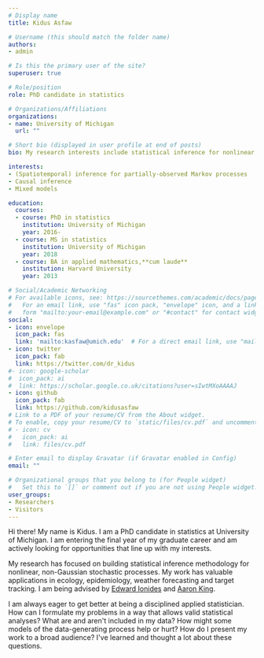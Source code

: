 ```yaml
---
# Display name
title: Kidus Asfaw

# Username (this should match the folder name)
authors:
- admin

# Is this the primary user of the site?
superuser: true

# Role/position
role: PhD candidate in statistics

# Organizations/Affiliations
organizations:
- name: University of Michigan
  url: ""

# Short bio (displayed in user profile at end of posts)
bio: My research interests include statistical inference for nonlinear, non-Gaussian stochastic processes and epidemiological applications thereof.

interests:
- (Spatiotemporal) inference for partially-observed Markov processes
- Causal inference
- Mixed models

education:
  courses:
  - course: PhD in statistics
    institution: University of Michigan
    year: 2016-
  - course: MS in statistics
    institution: University of Michigan
    year: 2018
  - course: BA in applied mathematics,**cum laude**
    institution: Harvard University
    year: 2013

# Social/Academic Networking
# For available icons, see: https://sourcethemes.com/academic/docs/page-builder/#icons
#   For an email link, use "fas" icon pack, "envelope" icon, and a link in the
#   form "mailto:your-email@example.com" or "#contact" for contact widget.
social:
- icon: envelope
  icon_pack: fas
  link: 'mailto:kasfaw@umich.edu'  # For a direct email link, use "mailto:test@example.org".
- icon: twitter
  icon_pack: fab
  link: https://twitter.com/dr_kidus
#- icon: google-scholar
#  icon_pack: ai
#  link: https://scholar.google.co.uk/citations?user=sIwtMXoAAAAJ
- icon: github
  icon_pack: fab
  link: https://github.com/kidusasfaw
# Link to a PDF of your resume/CV from the About widget.
# To enable, copy your resume/CV to `static/files/cv.pdf` and uncomment the lines below.
# - icon: cv
#   icon_pack: ai
#   link: files/cv.pdf

# Enter email to display Gravatar (if Gravatar enabled in Config)
email: ""

# Organizational groups that you belong to (for People widget)
#   Set this to `[]` or comment out if you are not using People widget.
user_groups:
- Researchers
- Visitors
---
```


Hi there! My name is Kidus. I am a PhD candidate in statistics at University of Michigan. I am entering the final year of my graduate career and am actively looking for opportunities that line up with my interests.

My research has focused on building statistical inference methodology for nonlinear, non-Gaussian stochastic processes. My work has valuable applications in ecology, epidemiology, weather forecasting and target tracking. I am being advised by [Edward Ionides](https://dept.stat.lsa.umich.edu/~ionides/) and [Aaron King](https://kinglab.eeb.lsa.umich.edu/king/).

I am always eager to get better at being a disciplined applied statistician. How can I formulate my problems in a way that allows valid statistical analyses? What are and aren't included in my data? How might some models of the data-generating process help or hurt? How do I present my work to a broad audience? I've learned and thought a lot about these questions.
